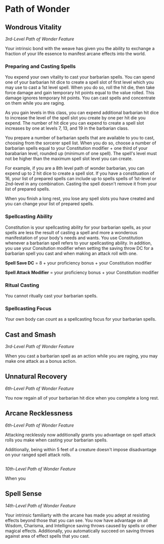 # Path of Wonder

## Wondrous Vitality

*3rd-Level Path of Wonder Feature*

Your intrinsic bond with the weave has given you the ability to exchange a fraction of your life essence to manifest arcane effects into the world.

### Preparing and Casting Spells

You expend your own vitality to cast your barbarian spells. You can spend one of your barbarian hit dice to create a spell slot of first level which you may use to cast a 1st level spell. When you do so, roll the hit die, then take force damage and gain temporary hit points equal to the value rolled. This damage ignores temporary hit points. You can cast spells and concentrate on them while you are raging.

As you gain levels in this class, you can expend additional barbarian hit dice to increase the level of the spell slot you create by one per hit die you expend. The number of hit dice you can expend to create a spell slot increases by one at levels 7, 13, and 19 in the barbarian class.

You prepare a number of barbarian spells that are available to you to cast, choosing from the sorcerer spell list. When you do so, choose a number of barbarian spells equal to your Constitution modifier + one third of your barabarian level, rounded up (minimum of one spell). The spell's level must not be higher than the maximum spell slot level you can create.

For example, if you are a 8th level path of wonder barbarian, you can expend up to 2 hit dice to create a spell slot. If you have a constituation of 16, your list of prepared spells can include up to spells spells of 1st-level or 2nd-level in any combination. Casting the spell doesn't remove it from your list of prepared spells.

When you finish a long rest, you lose any spell slots you have created and you can change your list of prepared spells.

### Spellcasting Ability

Constitution is your spellcasting ability for your barbarian spells, as your spells are less the result of casting a spell and more a wonderous manifestation of your body's needs and wants. You use Constitution whenever a barbarian spell refers to your spellcasting ability. In addition, you use your Consitution modifier when setting the saving throw DC for a barbarian spell you cast and when making an attack roll with one.

**Spell Save DC** = 8 + your proficiency bonus + your Constitution modifier

**Spell Attack Modifier** = your proficiency bonus + your Constitution modifier

### Ritual Casting

You cannot ritually cast your barbarian spells.

### Spellcasting Focus

Your own body can count as a spellcasting focus for your barbarian spells.

## Cast and Smash

*3rd-Level Path of Wonder Feature*

When you cast a barbarian spell as an action while you are raging, you may make one attack as a bonus action.

## Unnatural Recovery

*6th-Level Path of Wonder Feature*

You now regain all of your barbarian hit dice when you complete a long rest.

## Arcane Recklessness

*6th-Level Path of Wonder Feature*

Attacking recklessly now additionally grants you advantage on spell attack rolls you make when casting your barbarian spells.

Additionally, being within 5 feet of a creature doesn't impose disadvantage on your ranged spell attack rolls.

## 

*10th-Level Path of Wonder Feature*

When you

## Spell Sense

*14th-Level Path of Wonder Feature*

Your intrinsic familiarty with the arcane has made you adept at resisting effects beyond those that you can see. You now have advantage on all Wisdom, Charisma, and Intellignce saving throws caused by spells or other magical effects. Additionally, you automatically succeed on saving throws against area of effect spells that you cast.